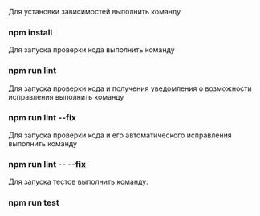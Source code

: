 Для установки зависимостей выполнить команду
### npm install
Для запуска проверки кода выполнить команду
### npm run lint
Для запуска проверки кода и получения уведомления о возможности исправления выполнить команду
### npm run lint --fix
Для запуска проверки кода и его автоматического исправления выполнить команду
### npm run lint -- --fix
Для запуска тестов выполнить команду:
### npm run test
